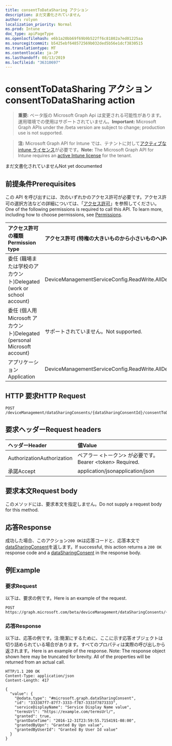 ```yaml
---
title: consentToDataSharing アクション
description: まだ文書化されていません
author: rolyon
localization_priority: Normal
ms.prod: Intune
doc_type: apiPageType
ms.openlocfilehash: e6b1a20bb69f69b9b522ff6c81802a7ed01225aa
ms.sourcegitcommit: b5425ebf648572569b032ded5b56e1dcf3830515
ms.translationtype: MT
ms.contentlocale: ja-JP
ms.lasthandoff: 08/13/2019
ms.locfileid: "36310697"
---
```

# <a name="consenttodatasharing-action"></a><span data-ttu-id="ddef6-103">consentToDataSharing アクション</span><span class="sxs-lookup"><span data-stu-id="ddef6-103">consentToDataSharing action</span></span>

> <span data-ttu-id="ddef6-104">**重要:** ベータ版の Microsoft Graph Api は変更される可能性があります。運用環境での使用はサポートされていません。</span><span class="sxs-lookup"><span data-stu-id="ddef6-104">**Important:** Microsoft Graph APIs under the /beta version are subject to change; production use is not supported.</span></span>

> <span data-ttu-id="ddef6-105">**注:** Microsoft Graph API for Intune では、テナントに対して[アクティブな intune ライセンス](https://go.microsoft.com/fwlink/?linkid=839381)が必要です。</span><span class="sxs-lookup"><span data-stu-id="ddef6-105">**Note:** The Microsoft Graph API for Intune requires an [active Intune license](https://go.microsoft.com/fwlink/?linkid=839381) for the tenant.</span></span>

<span data-ttu-id="ddef6-106">まだ文書化されていません</span><span class="sxs-lookup"><span data-stu-id="ddef6-106">Not yet documented</span></span>

## <a name="prerequisites"></a><span data-ttu-id="ddef6-107">前提条件</span><span class="sxs-lookup"><span data-stu-id="ddef6-107">Prerequisites</span></span>
<span data-ttu-id="ddef6-p101">この API を呼び出すには、次のいずれかのアクセス許可が必要です。アクセス許可の選択方法などの詳細については、「[アクセス許可](/graph/permissions-reference)」を参照してください。</span><span class="sxs-lookup"><span data-stu-id="ddef6-p101">One of the following permissions is required to call this API. To learn more, including how to choose permissions, see [Permissions](/graph/permissions-reference).</span></span>

|<span data-ttu-id="ddef6-110">アクセス許可の種類</span><span class="sxs-lookup"><span data-stu-id="ddef6-110">Permission type</span></span>|<span data-ttu-id="ddef6-111">アクセス許可 (特権の大きいものから小さいものへ)</span><span class="sxs-lookup"><span data-stu-id="ddef6-111">Permissions (from most to least privileged)</span></span>|
|:---|:---|
|<span data-ttu-id="ddef6-112">委任 (職場または学校のアカウント)</span><span class="sxs-lookup"><span data-stu-id="ddef6-112">Delegated (work or school account)</span></span>|<span data-ttu-id="ddef6-113">DeviceManagementServiceConfig.ReadWrite.All</span><span class="sxs-lookup"><span data-stu-id="ddef6-113">DeviceManagementServiceConfig.ReadWrite.All</span></span>|
|<span data-ttu-id="ddef6-114">委任 (個人用 Microsoft アカウント)</span><span class="sxs-lookup"><span data-stu-id="ddef6-114">Delegated (personal Microsoft account)</span></span>|<span data-ttu-id="ddef6-115">サポートされていません。</span><span class="sxs-lookup"><span data-stu-id="ddef6-115">Not supported.</span></span>|
|<span data-ttu-id="ddef6-116">アプリケーション</span><span class="sxs-lookup"><span data-stu-id="ddef6-116">Application</span></span>|<span data-ttu-id="ddef6-117">DeviceManagementServiceConfig.ReadWrite.All</span><span class="sxs-lookup"><span data-stu-id="ddef6-117">DeviceManagementServiceConfig.ReadWrite.All</span></span>|

## <a name="http-request"></a><span data-ttu-id="ddef6-118">HTTP 要求</span><span class="sxs-lookup"><span data-stu-id="ddef6-118">HTTP Request</span></span>
<!-- {
  "blockType": "ignored"
}
-->
``` http
POST /deviceManagement/dataSharingConsents/{dataSharingConsentId}/consentToDataSharing
```

## <a name="request-headers"></a><span data-ttu-id="ddef6-119">要求ヘッダー</span><span class="sxs-lookup"><span data-stu-id="ddef6-119">Request headers</span></span>
|<span data-ttu-id="ddef6-120">ヘッダー</span><span class="sxs-lookup"><span data-stu-id="ddef6-120">Header</span></span>|<span data-ttu-id="ddef6-121">値</span><span class="sxs-lookup"><span data-stu-id="ddef6-121">Value</span></span>|
|:---|:---|
|<span data-ttu-id="ddef6-122">Authorization</span><span class="sxs-lookup"><span data-stu-id="ddef6-122">Authorization</span></span>|<span data-ttu-id="ddef6-123">ベアラー &lt;トークン&gt; が必要です。</span><span class="sxs-lookup"><span data-stu-id="ddef6-123">Bearer &lt;token&gt; Required.</span></span>|
|<span data-ttu-id="ddef6-124">承諾</span><span class="sxs-lookup"><span data-stu-id="ddef6-124">Accept</span></span>|<span data-ttu-id="ddef6-125">application/json</span><span class="sxs-lookup"><span data-stu-id="ddef6-125">application/json</span></span>|

## <a name="request-body"></a><span data-ttu-id="ddef6-126">要求本文</span><span class="sxs-lookup"><span data-stu-id="ddef6-126">Request body</span></span>
<span data-ttu-id="ddef6-127">このメソッドには、要求本文を指定しません。</span><span class="sxs-lookup"><span data-stu-id="ddef6-127">Do not supply a request body for this method.</span></span>

## <a name="response"></a><span data-ttu-id="ddef6-128">応答</span><span class="sxs-lookup"><span data-stu-id="ddef6-128">Response</span></span>
<span data-ttu-id="ddef6-129">成功した場合、このアクション`200 OK`は応答コードと、応答本文で[dataSharingConsent](../resources/intune-devices-datasharingconsent.md)を返します。</span><span class="sxs-lookup"><span data-stu-id="ddef6-129">If successful, this action returns a `200 OK` response code and a [dataSharingConsent](../resources/intune-devices-datasharingconsent.md) in the response body.</span></span>

## <a name="example"></a><span data-ttu-id="ddef6-130">例</span><span class="sxs-lookup"><span data-stu-id="ddef6-130">Example</span></span>

### <a name="request"></a><span data-ttu-id="ddef6-131">要求</span><span class="sxs-lookup"><span data-stu-id="ddef6-131">Request</span></span>
<span data-ttu-id="ddef6-132">以下は、要求の例です。</span><span class="sxs-lookup"><span data-stu-id="ddef6-132">Here is an example of the request.</span></span>
``` http
POST https://graph.microsoft.com/beta/deviceManagement/dataSharingConsents/{dataSharingConsentId}/consentToDataSharing
```

### <a name="response"></a><span data-ttu-id="ddef6-133">応答</span><span class="sxs-lookup"><span data-stu-id="ddef6-133">Response</span></span>
<span data-ttu-id="ddef6-p102">以下は、応答の例です。注:簡潔にするために、ここに示す応答オブジェクトは切り詰められている場合があります。すべてのプロパティは実際の呼び出しから返されます。</span><span class="sxs-lookup"><span data-stu-id="ddef6-p102">Here is an example of the response. Note: The response object shown here may be truncated for brevity. All of the properties will be returned from an actual call.</span></span>
``` http
HTTP/1.1 200 OK
Content-Type: application/json
Content-Length: 417

{
  "value": {
    "@odata.type": "#microsoft.graph.dataSharingConsent",
    "id": "333387f7-87f7-3333-f787-3333f7873333",
    "serviceDisplayName": "Service Display Name value",
    "termsUrl": "https://example.com/termsUrl/",
    "granted": true,
    "grantDateTime": "2016-12-31T23:59:55.7154191-08:00",
    "grantedByUpn": "Granted By Upn value",
    "grantedByUserId": "Granted By User Id value"
  }
}
```






